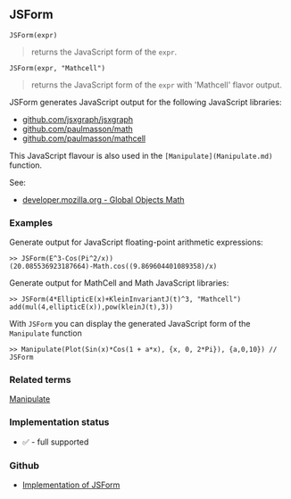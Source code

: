 ## JSForm
 
```
JSForm(expr)
```

> returns the JavaScript form of the `expr`.  

```
JSForm(expr, "Mathcell")
```

> returns the JavaScript form of the `expr` with 'Mathcell' flavor output.  

JSForm generates JavaScript output for the following JavaScript libraries:
* [github.com/jsxgraph/jsxgraph](https://github.com/jsxgraph/jsxgraph)
* [github.com/paulmasson/math](https://github.com/paulmasson/math) 
* [github.com/paulmasson/mathcell](https://github.com/paulmasson/mathcell) 
	  
This JavaScript flavour is also used in the `[Manipulate](Manipulate.md)` function.
	 
See:  
* [developer.mozilla.org - Global Objects Math](https://developer.mozilla.org/de/docs/Web/JavaScript/Reference/Global_Objects/Math) 

### Examples 

Generate output for JavaScript floating-point arithmetic expressions:

```
>> JSForm(E^3-Cos(Pi^2/x)) 
(20.085536923187664)-Math.cos((9.869604401089358)/x)
```

Generate output for MathCell and Math JavaScript libraries:

```
>> JSForm(4*EllipticE(x)+KleinInvariantJ(t)^3, "Mathcell")
add(mul(4,ellipticE(x)),pow(kleinJ(t),3))
```

With `JSForm` you can display the generated JavaScript form of the `Manipulate` function

```
>> Manipulate(Plot(Sin(x)*Cos(1 + a*x), {x, 0, 2*Pi}), {a,0,10}) // JSForm
```

### Related terms 
[Manipulate](Manipulate.md) 






### Implementation status

* &#x2705; - full supported

### Github

* [Implementation of JSForm](https://github.com/axkr/symja_android_library/blob/master/symja_android_library/matheclipse-core/src/main/java/org/matheclipse/core/builtin/OutputFunctions.java#L574) 

